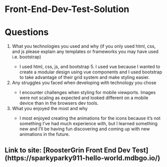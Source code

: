 # Front-End-Dev-Test-Solution
<h1>Questions</h1>

<ol>
<li>
What you technologies you used and why (if you only used html, css, and js please explain any templates or frameworks you may have used i.e. bootstrap)
</li>

<ul>
<li>
I used html, css, js, and bootstrap 5. I used vue because I wanted to create a modular design using vue components and I used bootstrap to take advantage of their grid system and make styling easier.
</li>
</ul>

<li>
Any struggles you faced when developing with technology you chose
</li>

<ul>
<li>
I encounter challenges when styling for mobile viewports. Images were not scaling as expected and looked different on a mobile device than in the browsers dev tools. 
</li>
</ul>

<li>
What you enjoyed the most and why
</li>

<ul>
<li>I most enjoyed creating the animations for the icons because it’s not something I’ve had much experience with, but I learned something new and I’ll be having fun discovering and coming up with new animations in the future.
</li>
</ul>
</ol>
<h2>Link to site: [RoosterGrin Front End Dev Test](https://sparkyparky911-hello-world.mdbgo.io/)</h2>
